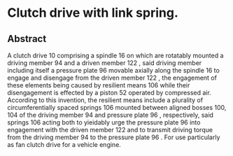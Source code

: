 # Clutch drive with link spring.

## Abstract
A clutch drive 10 comprising a spindle 16 on which are rotatably mounted a driving member 94 and a driven member 122 , said driving member including itself a pressure plate 96 movable axially along the spindle 16 to engage and disengage from the driven member 122 , the engagement of these elements being caused by resilient means 106 while their disengagement is effected by a piston 52 operated by compressed air. According to this invention, the resilient means include a plurality of circumferentially spaced springs 106 mounted between aligned bosses 100, 104 of the driving member 94 and pressure plate 96 , respectively, said springs 106 acting both to yieidably urge the pressure plate 96 into engagement with the driven member 122 and to transmit driving torque from the driving member 94 to the pressure plate 96 . For use particularly as fan clutch drive for a vehicle engine.